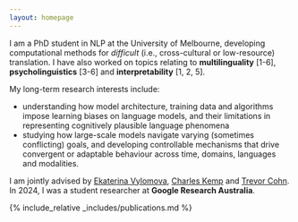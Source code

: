 ```yaml
---
layout: homepage
---
```


<!-- ## Zheng Wei Lim -->

I am a PhD student in NLP at the University of Melbourne, developing computational methods for _difficult_ (i.e., cross-cultural or low-resource) translation. I have also worked on topics relating to **multilinguality** [1-6], **psycholinguistics** [3-6] and **interpretability** [1, 2, 5]. 

My long-term research interests include:
 - understanding how model architecture, training data and algorithms impose learning biases on language models, and their limitations in representing cognitively plausible language phenomena
 - studying how large-scale models navigate varying (sometimes conflicting) goals, and developing controllable mechanisms that drive convergent or adaptable behaviour across time, domains, languages and modalities.

I am jointly advised by [Ekaterina Vylomova](http://kat.academy/), [Charles Kemp](https://www.charleskemp.com/) and [Trevor Cohn](https://trevorcohn.github.io/). In 2024, I was a student researcher at **Google Research Australia**.

<!-- ## Research Interests

- **Computer Vision:** image recognition, image generation, video captioning
- **Machine Learning:** meta-learning, incremental learning, transfer learning -->

<!-- ## News

- **[Feb. 2020]** Our paper about incremental learning is accepted to CVPR 2020.
- **[Feb. 2020]** We will host the ACM Multimedia Asia 2020 conference in Singapore!
- **[Sept. 2019]** Our paper about few-shot learning is accepted to NeurIPS 2019.
- **[Mar. 2019]** Our paper about few-shot learning is accepted to CVPR 2019. -->

{% include_relative _includes/publications.md %}

<!-- {% include_relative _includes/services.md %} -->
